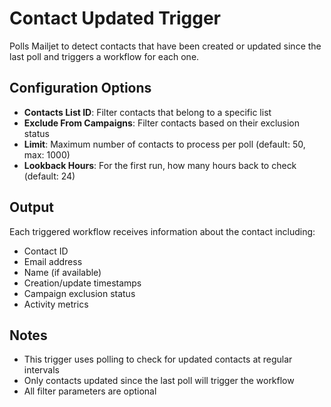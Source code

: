 # Contact Updated Trigger

Polls Mailjet to detect contacts that have been created or updated since the last poll and triggers a workflow for each one.

## Configuration Options

- **Contacts List ID**: Filter contacts that belong to a specific list
- **Exclude From Campaigns**: Filter contacts based on their exclusion status
- **Limit**: Maximum number of contacts to process per poll (default: 50, max: 1000)
- **Lookback Hours**: For the first run, how many hours back to check (default: 24)

## Output

Each triggered workflow receives information about the contact including:
- Contact ID
- Email address
- Name (if available)
- Creation/update timestamps
- Campaign exclusion status
- Activity metrics

## Notes

- This trigger uses polling to check for updated contacts at regular intervals
- Only contacts updated since the last poll will trigger the workflow
- All filter parameters are optional